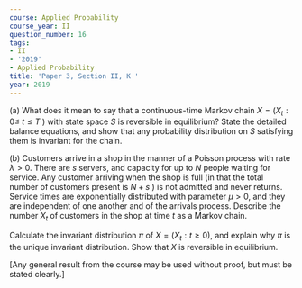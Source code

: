 ```yaml
---
course: Applied Probability
course_year: II
question_number: 16
tags:
- II
- '2019'
- Applied Probability
title: 'Paper 3, Section II, K '
year: 2019
---
```




(a) What does it mean to say that a continuous-time Markov chain $X=\left(X_{t}: 0 \leqslant\right.$ $t \leqslant T$ ) with state space $S$ is reversible in equilibrium? State the detailed balance equations, and show that any probability distribution on $S$ satisfying them is invariant for the chain.

(b) Customers arrive in a shop in the manner of a Poisson process with rate $\lambda>0$. There are $s$ servers, and capacity for up to $N$ people waiting for service. Any customer arriving when the shop is full (in that the total number of customers present is $N+s$ ) is not admitted and never returns. Service times are exponentially distributed with parameter $\mu>0$, and they are independent of one another and of the arrivals process. Describe the number $X_{t}$ of customers in the shop at time $t$ as a Markov chain.

Calculate the invariant distribution $\pi$ of $X=\left(X_{t}: t \geqslant 0\right)$, and explain why $\pi$ is the unique invariant distribution. Show that $X$ is reversible in equilibrium.

[Any general result from the course may be used without proof, but must be stated clearly.]
